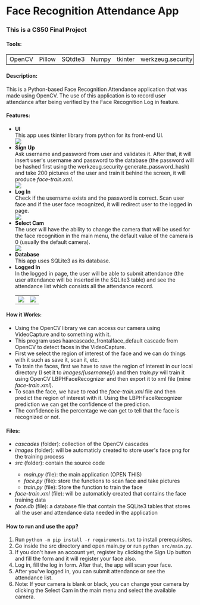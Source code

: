 <h1>Face Recognition Attendance App</h1>
<h3>This is a CS50 Final Project</h3>
<h4>Tools:</h4>
<table style="border: 1px solid">
  <tr>
    <td>OpenCV</td>
    <td>Pillow</td>
    <td>SQtdte3</td>
    <td>Numpy</td>
    <td>tkinter</td>
    <td>werkzeug.security</td>
  </tr>
</table>
<h4>Description:</h4>
This is a Python-based Face Recognition Attendance application that was made using OpenCV. The use of this application is to record user attendance after being verified by the Face Recognition Log in feature.

<h4>Features:</h4>
<ul>
  <li><b>UI</b></li>
  This app uses tkinter library from python for its front-end UI.
  <br>
  <img src="https://user-images.githubusercontent.com/69960893/147261567-dbb59e53-5a03-4305-96db-9b635c8ce141.png" />
  <li><b>Sign Up</b></li>
  Ask username and password from user and validates it. After that, it will insert user's username and password to the database (the password will be hashed first using the werkzeug.security generate_password_hash) and take 200 pictures of the user and train it behind the screen, it will produce <i>face-train.xml</i>.
  <br>
  <img src="https://user-images.githubusercontent.com/69960893/147261560-356aa568-ca59-4d3c-8363-514b6050cc1e.png" />
  <li><b>Log In</b></li>
  Check if the username exists and the password is correct. Scan user face and if the user face recognized, it will redirect user to the logged in page.
  <br>
  <img src="https://user-images.githubusercontent.com/69960893/147261563-ce2ba4e8-3267-45ed-9aa1-d93a23891859.png" />
  <li><b>Select Cam</b></li>
  The user will have the ability to change the camera that will be used for the face recognition in the main menu, the default value of the camera is 0 (usually the default camera).
  <br>
  <img src="https://user-images.githubusercontent.com/69960893/147261557-0e84fdd2-03ec-4e61-85b6-318f17c77a84.png" />
  <li><b>Database</b></li>
  This app uses SQLite3 as its database.
  <li><b>Logged In</b></li>
  In the logged in page, the user will be able to submit attendance (the user attendance will be inserted in the SQLite3 table) and see the attendance list which consists all the attendance record.
  <br>
  <table>
    <tr>
      <td><img src="https://user-images.githubusercontent.com/69960893/147261552-9f005fcd-9f78-4ef3-b816-8b33e9f687f7.png" style="max-height: 300px" /></td>
      <td><img src="https://user-images.githubusercontent.com/69960893/147261574-d6af863d-40c3-47bc-ae75-af98af362626.png" style="max-height: 300px" /></td>
    </tr>
  </table>
</ul>

<h4>How it Works:</h4>
<ul>
  <li>Using the OpenCV library we can access our camera using VideoCapture and to something with it.</li>
  <li>This program uses haarcascade_frontalface_default cascade from OpenCV to detect faces in the VideoCapture.</li>
  <li>First we select the region of interest of the face and we can do things with it such as save it, scan it, etc.</li>
  <li>To train the faces, first we have to save the region of interest in our local directory (I set it to <i>images/[username]/</i>) and then <i>train.py</i> will train it using OpenCV LBPHFaceRecognizer and then export it to xml file (mine <i>face-train.xml</i>).</li>
  <li>To scan the face, we have to read the <i>face-train.xml</i> file and then predict the region of interest with it. Using the LBPHFaceRecognizer prediction we can get the confidence of the prediction.</li>
  <li>The confidence is the percentage we can get to tell that the face is recognized or not.</li>
</ul>

<h4>Files:</h4>
<ul>
  <li><i>cascades</i> (folder): collection of the OpenCV cascades</li>
  <li><i>images</i> (folder): will be automaticly created to store user's face png for the training process</li>
  <li><i>src</i> (folder): contain the source code</li>
  <ul>
    <li><i>main.py</i> (file): the main application (OPEN THIS)</li>
    <li><i>face.py</i> (file): store the functions to scan face and take pictures</li>
    <li><i>train.py</i> (file): Store the function to train the face</li>
  </ul>
  <li><i>face-train.xml</i> (file): will be automaticly created that contains the face training data</li>
  <li><i>face.db</i> (file): a database file that contain the SQLite3 tables that stores all the user and attendance data needed in the application</li>
</ul>

<h4>How to run and use the app?</h4>
<ol>
  <li>Run <code>python -m pip install -r requirements.txt</code> to install prerequisites.</li>
  <li>Go inside the src directory and open main.py or run <code>python src/main.py</code>.</li>
  <li>If you don't have an account yet, register by clicking the Sign Up button and fill the form and it will register your face also.</li>
  <li>Log in, fill the log in form. After that, the app will scan your face.</li>
  <li>After you've logged in, you can submit attendance or see the attendance list.</li>
  <li>Note: If your camera is blank or black, you can change your camera by clicking the Select Cam in the main menu and select the available camera.</li>
</ol>
